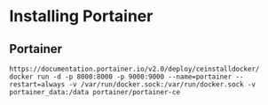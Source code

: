 # Installing Portainer

## Portainer

    https://documentation.portainer.io/v2.0/deploy/ceinstalldocker/
    docker run -d -p 8000:8000 -p 9000:9000 --name=portainer --restart=always -v /var/run/docker.sock:/var/run/docker.sock -v portainer_data:/data portainer/portainer-ce

